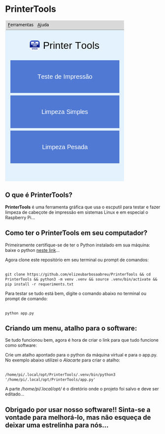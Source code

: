 # PrinterTools

![Imagem](image.png) 

## O que é PrinterTools?

**PrinterTools** é uma ferramenta gráfica que usa o escputil para testar e fazer limpeza de cabeçote de impressão em sistemas Linux e em especial o Raspberry Pi...

## Como ter o PrinterTools em seu computador?

Primeiramente certifique-se de ter o Python instalado em sua máquina: baixe o python [neste link](https://python.org)...

Agora clone este repositório em seu terminal ou prompt de comandos:
 
~~~

git clone https://github.com/elizeubarbosaabreu/PrinterTools && cd PrinterTools && python3 -m venv .venv && source .venv/bin/activate && pip install -r requeriments.txt

~~~
 
Para testar se tudo está bem, digite o comando abaixo no terminal ou prompt de comando:
 
~~~

python app.py

~~~

## Criando um menu, atalho para o software:

Se tudo funcionou bem, agora é hora de criar o link para que tudo funcione como software:

Crie um atalho apontado para o python da máquina virtual e para o app.py. No exemplo abaixo utilizei o *Alacarte* para criar o atalho:
 
~~~

/home/pi/.local/opt/PrinterTools/.venv/bin/python3 '/home/pi/.local/opt/PrinterTools/app.py'

~~~

A parte */home/pi/.local/opt/* é o diretório onde o projeto foi salvo e deve ser editado...

## Obrigado por usar nosso software!! Sinta-se a vontade para melhorá-lo, mas não esqueça de deixar uma estrelinha para nós...

